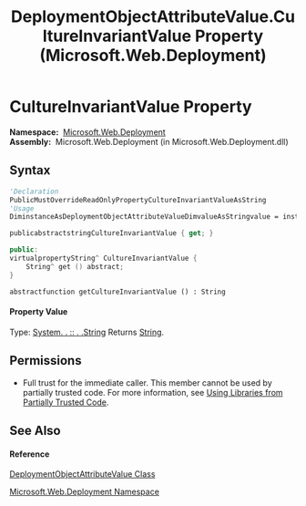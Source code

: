 ﻿---
title: DeploymentObjectAttributeValue.CultureInvariantValue Property  (Microsoft.Web.Deployment)
TOCTitle: CultureInvariantValue Property
ms:assetid: P:Microsoft.Web.Deployment.DeploymentObjectAttributeValue.CultureInvariantValue
ms:mtpsurl: https://msdn.microsoft.com/en-us/library/microsoft.web.deployment.deploymentobjectattributevalue.cultureinvariantvalue(v=VS.90)
ms:contentKeyID: 22754027
ms.date: 05/02/2012
mtps_version: v=VS.90
f1_keywords:
- Microsoft.Web.Deployment.DeploymentObjectAttributeValue.CultureInvariantValue
- Microsoft.Web.Deployment.DeploymentObjectAttributeValue.get_CultureInvariantValue
dev_langs:
- CSharp
- JScript
- VB
- c++
api_location:
- Microsoft.Web.Deployment.dll
api_name:
- Microsoft.Web.Deployment.DeploymentObjectAttributeValue.CultureInvariantValue
- Microsoft.Web.Deployment.DeploymentObjectAttributeValue.get_CultureInvariantValue
api_type:
- Managed
topic_type:
- apiref
- kbSyntax
product_family_name: VS
ROBOTS: INDEX,FOLLOW
---

# CultureInvariantValue Property

**Namespace:**  [Microsoft.Web.Deployment](microsoft-web-deployment-namespace.md)  
**Assembly:**  Microsoft.Web.Deployment (in Microsoft.Web.Deployment.dll)

## Syntax

``` vb
'Declaration
PublicMustOverrideReadOnlyPropertyCultureInvariantValueAsString
'Usage
DiminstanceAsDeploymentObjectAttributeValueDimvalueAsStringvalue = instance.CultureInvariantValue
```

``` csharp
publicabstractstringCultureInvariantValue { get; }
```

``` c++
public:
virtualpropertyString^ CultureInvariantValue {
    String^ get () abstract;
}
```

``` jscript
abstractfunction getCultureInvariantValue () : String
```

#### Property Value

Type: [System. . :: . .String](https://msdn.microsoft.com/en-us/library/s1wwdcbf\(v=vs.90\))  
Returns [String](https://msdn.microsoft.com/en-us/library/s1wwdcbf\(v=vs.90\)).  

## Permissions

  - Full trust for the immediate caller. This member cannot be used by partially trusted code. For more information, see [Using Libraries from Partially Trusted Code](https://msdn.microsoft.com/en-us/library/8skskf63\(v=vs.90\)).

## See Also

#### Reference

[DeploymentObjectAttributeValue Class](deploymentobjectattributevalue-class-microsoft-web-deployment.md)

[Microsoft.Web.Deployment Namespace](microsoft-web-deployment-namespace.md)

